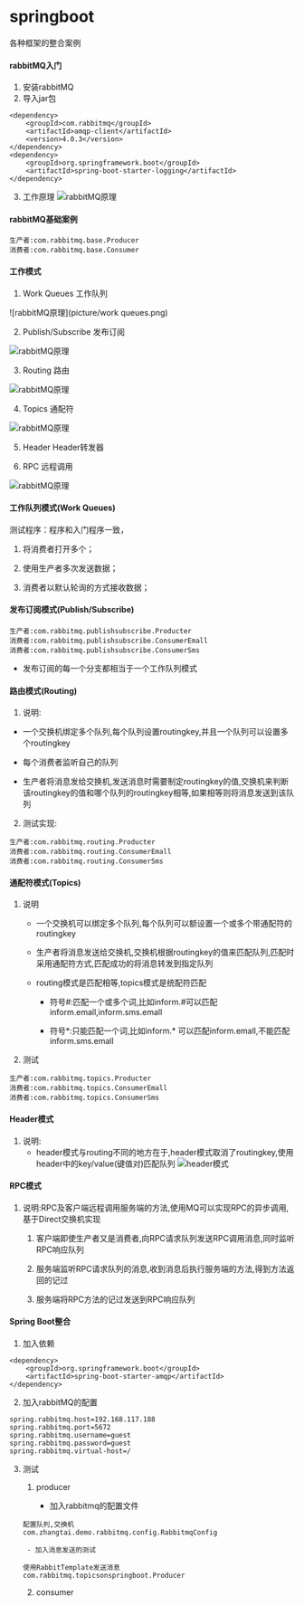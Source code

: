# springboot
各种框架的整合案例
#### rabbitMQ入门
1. 安装rabbitMQ
2. 导入jar包
```
<dependency>
	<groupId>com.rabbitmq</groupId>
	<artifactId>amqp-client</artifactId>
	<version>4.0.3</version>
</dependency>
<dependency>
	<groupId>org.springframework.boot</groupId>
	<artifactId>spring-boot-starter-logging</artifactId>
</dependency>
```
3. 工作原理
![rabbitMQ原理](picture/rabbitMQ原理.png)
#### rabbitMQ基础案例
```
生产者:com.rabbitmq.base.Producer
消费者:com.rabbitmq.base.Consumer
```
#### 工作模式
1. Work Queues 工作队列

![rabbitMQ原理](picture/work queues.png)

2. Publish/Subscribe 发布订阅

![rabbitMQ原理](picture/Publish--Subscribe.png)

3. Routing 路由

![rabbitMQ原理](picture/Routing.png)

4. Topics 通配符

![rabbitMQ原理](picture/Topics.png)

5. Header Header转发器

6. RPC 远程调用

![rabbitMQ原理](picture/RPC.png)

#### 工作队列模式(Work Queues)

测试程序：程序和入门程序一致，

1. 将消费者打开多个；
 
2. 使用生产者多次发送数据；

3. 消费者以默认轮询的方式接收数据；

#### 发布订阅模式(Publish/Subscribe)
```
生产者:com.rabbitmq.publishsubscribe.Producter
消费者:com.rabbitmq.publishsubscribe.ConsumerEmall
消费者:com.rabbitmq.publishsubscribe.ConsumerSms
```

- 发布订阅的每一个分支都相当于一个工作队列模式

#### 路由模式(Routing) 

1. 说明:

- 一个交换机绑定多个队列,每个队列设置routingkey,并且一个队列可以设置多个routingkey

- 每个消费者监听自己的队列

- 生产者将消息发给交换机,发送消息时需要制定routingkey的值,交换机来判断该routingkey的值和哪个队列的routingkey相等,如果相等则将消息发送到该队列

2. 测试实现:
```
生产者:com.rabbitmq.routing.Producter
消费者:com.rabbitmq.routing.ConsumerEmall
消费者:com.rabbitmq.routing.ConsumerSms
```
#### 通配符模式(Topics) 

1. 说明
	
	- 一个交换机可以绑定多个队列,每个队列可以额设置一个或多个带通配符的routingkey
	
	- 生产者将消息发送给交换机,交换机根据routingkey的值来匹配队列,匹配时采用通配符方式,匹配成功的将消息转发到指定队列
	
	- routing模式是匹配相等,topics模式是统配符匹配
	
		- 符号#:匹配一个或多个词,比如inform.#可以匹配inform.emall,inform.sms.emall
		
		- 符号*:只能匹配一个词,比如inform.* 可以匹配inform.emall,不能匹配inform.sms.emall
	
2. 测试
```
生产者:com.rabbitmq.topics.Producter
消费者:com.rabbitmq.topics.ConsumerEmall
消费者:com.rabbitmq.topics.ConsumerSms
```
#### Header模式

1. 说明:
	- header模式与routing不同的地方在于,header模式取消了routingkey,使用header中的key/value(键值对)匹配队列
	![header模式](picture/header模式.png)
	
#### RPC模式

1. 说明:RPC及客户端远程调用服务端的方法,使用MQ可以实现RPC的异步调用,基于Direct交换机实现

	1. 客户端即使生产者又是消费者,向RPC请求队列发送RPC调用消息,同时监听RPC响应队列
	
	2. 服务端监听RPC请求队列的消息,收到消息后执行服务端的方法,得到方法返回的记过
	
	3. 服务端将RPC方法的记过发送到RPC响应队列
	
#### Spring Boot整合
1. 加入依赖
```
<dependency>
	<groupId>org.springframework.boot</groupId>
	<artifactId>spring-boot-starter-amqp</artifactId>
</dependency>
```

2. 加入rabbitMQ的配置

```
spring.rabbitmq.host=192.168.117.188
spring.rabbitmq.port=5672
spring.rabbitmq.username=guest
spring.rabbitmq.password=guest
spring.rabbitmq.virtual-host=/
```
3. 测试

	1. producer
	
		- 加入rabbitmq的配置文件
	```
	配置队列,交换机
	com.zhangtai.demo.rabbitmq.config.RabbitmqConfig
	```
		- 加入消息发送的测试
	```
	使用RabbitTemplate发送消息
	com.rabbitmq.topicsonspringboot.Producer
	```
	2. consumer
		
	
	


